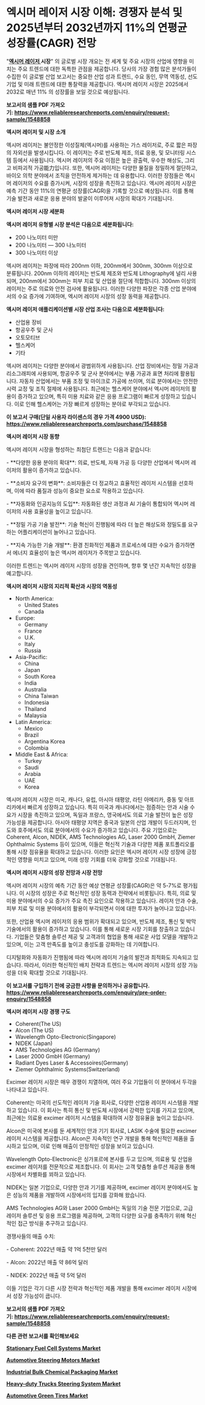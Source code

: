 <p><h1>엑시머 레이저 시장 이해: 경쟁자 분석 및 2025년부터 2032년까지 11%의 연평균 성장률(CAGR) 전망</h1></p><p>"<strong><a href="https://www.reliableresearchreports.com/excimer-lasers-r1548858?utm_campaign=106&utm_medium=7&utm_source=Github&utm_content=ia&utm_term=21032025&utm_id=excimer-lasers">엑시머 레이저&nbsp;</a></strong><strong>시장</strong>" 의 글로벌 시장 개요는 전 세계 및 주요 시장의 산업에 영향을 미치는 주요 트렌드에 대한 독특한 관점을 제공합니다. 당사의 가장 경험 많은 분석가들이 수집한 이 글로벌 산업 보고서는 중요한 산업 성과 트렌드, 수요 동인, 무역 역동성, 선도 기업 및 미래 트렌드에 대한 통찰력을 제공합니다. 엑시머 레이저 시장은 2025에서 2032로 매년 11% 의 성장률을 보일 것으로 예상됩니다.&nbsp;</p>
<p><strong>보고서의 샘플 PDF 가져오기:&nbsp;<a href="https://www.reliableresearchreports.com/enquiry/request-sample/1548858?utm_campaign=106&utm_medium=7&utm_source=Github&utm_content=ia&utm_term=21032025&utm_id=excimer-lasers">https://www.reliableresearchreports.com/enquiry/request-sample/1548858</a></strong></p>
<p><strong>엑시머 레이저 및 시장 소개</strong></p>
<p><p>엑시머 레이저는 불안정한 이성질체(엑시머)를 사용하는 가스 레이저로, 주로 짧은 파장의 자외선을 발생시킵니다. 이 레이저는 주로 반도체 제조, 의료 응용, 및 모니터링 시스템 등에서 사용됩니다. 엑시머 레이저의 주요 이점은 높은 광출력, 우수한 해상도, 그리고 비파괴적 가공能力입니다. 또한, 엑시머 레이저는 다양한 물질을 정밀하게 절단하고, 바이오 의학 분야에서 조직을 안전하게 제거하는 데 유용합니다. 이러한 장점들은 엑시머 레이저의 수요를 증가시켜, 시장의 성장을 촉진하고 있습니다. 엑시머 레이저 시장은 예측 기간 동안 11%의 연평균 성장률(CAGR)을 기록할 것으로 예상됩니다. 이를 통해 기술 발전과 새로운 응용 분야의 발굴이 이루어져 시장의 확대가 기대됩니다.</p></p>
<p><strong>엑시머 레이저 시장 세분화</strong></p>
<p><strong>엑시머 레이저 유형별 시장 분석은 다음으로 세분화됩니다:</strong></p>
<p><ul><li>200 나노미터 미만</li><li>200 나노미터 — 300 나노미터</li><li>300 나노미터 이상</li></ul></p>
<p><p>엑시머 레이저는 파장에 따라 200nm 이하, 200nm에서 300nm, 300nm 이상으로 분류됩니다. 200nm 이하의 레이저는 반도체 제조와 반도체 Lithography에 널리 사용되며, 200nm에서 300nm는 피부 치료 및 산업용 절단에 적합합니다. 300nm 이상의 레이저는 주로 의료와 안전 검사에 활용됩니다. 이러한 다양한 파장은 각종 산업 분야에서의 수요 증가에 기여하며, 엑시머 레이저 시장의 성장 동력을 제공합니다.</p></p>
<p><strong>엑시머 레이저 애플리케이션별 시장 산업 조사는 다음으로 세분화됩니다:</strong></p>
<p><ul><li>산업용 장비</li><li>항공우주 및 군사</li><li>오토모티브</li><li>헬스케어</li><li>기타</li></ul></p>
<p><p>엑시머 레이저는 다양한 분야에서 광범위하게 사용됩니다. 산업 장비에서는 정밀 가공과 리소그래피에 사용되며, 항공우주 및 군사 분야에서는 부품 가공과 표면 처리에 활용됩니다. 자동차 산업에서는 부품 조정 및 마이크로 가공에 쓰이며, 의료 분야에서는 안전한 시력 교정 및 조직 절제에 사용됩니다. 최근에는 헬스케어 분야에서 엑시머 레이저의 활용이 증가하고 있으며, 특히 미용 치료와 같은 응용 프로그램이 빠르게 성장하고 있습니다. 이로 인해 헬스케어는 가장 빠르게 성장하는 분야로 부각되고 있습니다.</p></p>
<p><strong>이 보고서 구매(단일 사용자 라이센스의 경우 가격 4900 USD): <a href="https://www.reliableresearchreports.com/purchase/1548858?utm_campaign=106&utm_medium=7&utm_source=Github&utm_content=ia&utm_term=21032025&utm_id=excimer-lasers">https://www.reliableresearchreports.com/purchase/1548858</a></strong></p>
<p><strong>엑시머 레이저 시장 동향</strong></p>
<p><p>엑시머 레이저 시장을 형성하는 최첨단 트렌드는 다음과 같습니다:</p><p>- **다양한 응용 분야의 확대**: 의료, 반도체, 자재 가공 등 다양한 산업에서 엑시머 레이저의 활용이 증가하고 있습니다.</p><p>- **소비자 요구의 변화**: 소비자들은 더 정교하고 효율적인 레이저 시스템을 선호하며, 이에 따라 품질과 성능이 중요한 요소로 작용하고 있습니다.</p><p>- **자동화와 인공지능의 도입**: 자동화된 생산 과정과 AI 기술이 통합되어 엑시머 레이저의 사용 효율성을 높이고 있습니다.</p><p>- **정밀 가공 기술 발전**: 기술 혁신이 진행됨에 따라 더 높은 해상도와 정밀도를 요구하는 어플리케이션이 늘어나고 있습니다.</p><p>- **지속 가능한 기술 개발**: 환경 친화적인 제품과 프로세스에 대한 수요가 증가하면서 에너지 효율성이 높은 엑시머 레이저가 주목받고 있습니다.</p><p>이러한 트렌드는 엑시머 레이저 시장의 성장을 견인하며, 향후 몇 년간 지속적인 성장을 예고합니다.</p></p>
<p><strong>엑시머 레이저 시장의 지리적 확산과 시장의 역동성</strong></p>
<p><ul>
    <li>
        North America:
        <ul>
            <li>United States</li>
            <li>Canada</li>
        </ul>
    </li>
    <li>
        Europe:
        <ul>
            <li>Germany</li>
            <li>France</li>
            <li>U.K.</li>
            <li>Italy</li>
            <li>Russia</li>
        </ul>
    </li>
    <li>
        Asia-Pacific:
        <ul>
            <li>China</li>
            <li>Japan</li>
            <li>South Korea</li>
            <li>India</li>
            <li>Australia</li>
            <li>China Taiwan</li>
            <li>Indonesia</li>
            <li>Thailand</li>
            <li>Malaysia</li>
        </ul>
    </li>
    <li>
        Latin America:
        <ul>
            <li>Mexico</li>
            <li>Brazil</li>
            <li>Argentina Korea</li>
            <li>Colombia</li>
        </ul>
    </li>
    <li>
        Middle East & Africa:
        <ul>
            <li>Turkey</li>
            <li>Saudi</li>
            <li>Arabia</li>
            <li>UAE</li>
            <li>Korea</li>
        </ul>
    </li>
    </ul></p>
<p><p>엑시머 레이저 시장은 미국, 캐나다, 유럽, 아시아 태평양, 라틴 아메리카, 중동 및 아프리카에서 빠르게 성장하고 있습니다. 특히 미국과 캐나다에서는 점증하는 안과 시술 수요가 시장을 촉진하고 있으며, 독일과 프랑스, 영국에서도 의료 기술 발전이 높은 성장 가능성을 제공합니다. 아시아 태평양 지역은 중국과 일본의 산업 개발이 두드러지며, 인도와 호주에서도 의료 분야에서의 수요가 증가하고 있습니다. 주요 기업으로는 Coherent, Alcon, NIDEK, AMS Technologies AG, Laser 2000 GmbH, Ziemer Ophthalmic Systems 등이 있으며, 이들은 혁신적 기술과 다양한 제품 포트폴리오를 통해 시장 점유율을 확대하고 있습니다. 이러한 요인은 엑시머 레이저 시장 성장에 긍정적인 영향을 미치고 있으며, 미래 성장 기회를 더욱 강화할 것으로 기대됩니다.</p></p>
<p><strong>엑시머 레이저 시장의 성장 전망과 시장 전망</strong></p>
<p><p>엑시머 레이저 시장의 예측 기간 동안 예상 연평균 성장률(CAGR)은 약 5-7%로 평가됩니다. 이 시장의 성장은 주로 혁신적인 성장 동력과 전략에서 비롯됩니다. 특히, 의료 및 미용 분야에서의 수요 증가가 주요 촉진 요인으로 작용하고 있습니다. 레이저 안과 수술, 피부 치료 및 미용 분야에서의 활용이 부각되면서 이에 대한 투자가 늘어나고 있습니다.</p><p>또한, 산업용 엑시머 레이저의 응용 범위가 확대되고 있으며, 반도체 제조, 통신 및 박막 기술에서의 활용이 증가하고 있습니다. 이를 통해 새로운 시장 기회를 창출하고 있습니다. 기업들은 맞춤형 솔루션 제공 및 고객과의 협업을 통해 새로운 사업 모델을 개발하고 있으며, 이는 고객 만족도를 높이고 충성도를 강화하는 데 기여합니다.</p><p>디지털화와 자동화가 진행됨에 따라 엑시머 레이저 기술의 발전과 최적화도 지속되고 있습니다. 따라서, 이러한 혁신적인 배치 전략과 트렌드는 엑시머 레이저 시장의 성장 가능성을 더욱 확대할 것으로 기대됩니다.</p></p>
<p><strong>이 보고서를 구입하기 전에 궁금한 사항을 문의하거나 공유합니다. <a href="https://www.reliableresearchreports.com/enquiry/pre-order-enquiry/1548858?utm_campaign=106&utm_medium=7&utm_source=Github&utm_content=ia&utm_term=21032025&utm_id=excimer-lasers">https://www.reliableresearchreports.com/enquiry/pre-order-enquiry/1548858</a></strong></p>
<p><strong>엑시머 레이저 시장 경쟁 구도</strong></p>
<p><ul><li>Coherent(The US)</li><li>Alcon (The US)</li><li>Wavelength Opto-Electronic(Singapore)</li><li>NIDEK (Japan)</li><li>AMS Technologies AG (Germany)</li><li>Laser 2000 GmbH (Germany)</li><li>Radiant Dyes Laser & Accessoires(Germany)</li><li>Ziemer Ophthalmic Systems(Switzerland)</li></ul></p>
<p><p>Excimer 레이저 시장은 매우 경쟁이 치열하며, 여러 주요 기업들이 이 분야에서 두각을 나타내고 있습니다. </p><p>Coherent는 미국의 선도적인 레이저 기술 회사로, 다양한 산업용 레이저 시스템을 개발하고 있습니다. 이 회사는 특히 통신 및 반도체 시장에서 강력한 입지를 가지고 있으며, 최근에는 의료용 excimer 레이저 시스템을 확대하여 시장 점유율을 높이고 있습니다.</p><p>Alcon은 미국에 본사를 둔 세계적인 안과 기기 회사로, LASIK 수술에 필요한 excimer 레이저 시스템을 제공합니다. Alcon은 지속적인 연구 개발을 통해 혁신적인 제품을 출시하고 있으며, 이로 인해 매출이 안정적인 성장을 보이고 있습니다.</p><p>Wavelength Opto-Electronic은 싱가포르에 본사를 두고 있으며, 의료용 및 산업용 excimer 레이저를 전문적으로 제조합니다. 이 회사는 고객 맞춤형 솔루션 제공을 통해 시장에서 차별화를 꾀하고 있습니다.</p><p>NIDEK는 일본 기업으로, 다양한 안과 기기를 제공하며, excimer 레이저 분야에서도 높은 성능의 제품을 개발하여 시장에서의 입지를 강화해 왔습니다. </p><p>AMS Technologies AG와 Laser 2000 GmbH는 독일의 기술 전문 기업으로, 고급 레이저 솔루션 및 응용 프로그램을 제공하며, 고객의 다양한 요구를 충족하기 위해 혁신적인 접근 방식을 추구하고 있습니다. </p><p>경쟁사들의 매출 수치:</p><p>- Coherent: 2022년 매출 약 1억 5천만 달러</p><p>- Alcon: 2022년 매출 약 86억 달러</p><p>- NIDEK: 2022년 매출 약 5억 달러</p><p>이들 기업은 각기 다른 시장 전략과 혁신적인 제품 개발을 통해 excimer 레이저 시장에서 성장 가능성이 큽니다.</p></p>
<p><strong>보고서의 샘플 PDF 가져오기:&nbsp;<a href="https://www.reliableresearchreports.com/enquiry/request-sample/1548858?utm_campaign=106&utm_medium=7&utm_source=Github&utm_content=ia&utm_term=21032025&utm_id=excimer-lasers">https://www.reliableresearchreports.com/enquiry/request-sample/1548858</a></strong></p>
<p><strong></strong></p>
<p><strong></strong></p>
<p><strong></strong></p>
<p><strong></strong></p>
<p><strong>다른 관련 보고서를 확인해보세요</strong></p>
<p><strong><p><a href="https://github.com/syiqvanyo/Market-Research-Report-List-1/blob/main/stationary-fuel-cell-systems-market.md?utm_campaign=106&utm_medium=7&utm_source=Github&utm_content=ia&utm_term=21032025&utm_id=excimer-lasers">Stationary Fuel Cell Systems Market</a></p><p><a href="https://github.com/minakibanov/Market-Research-Report-List-1/blob/main/automotive-steering-motors-market.md?utm_campaign=106&utm_medium=7&utm_source=Github&utm_content=ia&utm_term=21032025&utm_id=excimer-lasers">Automotive Steering Motors Market</a></p><p><a href="https://github.com/warshatulang0/Market-Research-Report-List-1/blob/main/industrial-bulk-chemical-packaging-market.md?utm_campaign=106&utm_medium=7&utm_source=Github&utm_content=ia&utm_term=21032025&utm_id=excimer-lasers">Industrial Bulk Chemical Packaging Market</a></p><p><a href="https://github.com/gripeluigstt/Market-Research-Report-List-1/blob/main/heavy-duty-trucks-steering-system-market.md?utm_campaign=106&utm_medium=7&utm_source=Github&utm_content=ia&utm_term=21032025&utm_id=excimer-lasers">Heavy-duty Trucks Steering System Market</a></p><p><a href="https://github.com/rvadencho/Market-Research-Report-List-1/blob/main/automotive-green-tires-market.md?utm_campaign=106&utm_medium=7&utm_source=Github&utm_content=ia&utm_term=21032025&utm_id=excimer-lasers">Automotive Green Tires Market</a></p></strong></p>
<p></p>